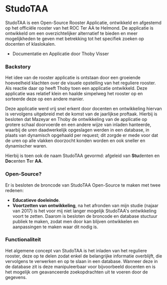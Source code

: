 # StudoTAA
StudoTAA is een Open-Source Rooster Applicatie, ontwikkeld en afgestemd op het officiële rooster van het ROC Ter AA te Helmond. De applicatie is ontwikkeld om een overzichtelijker alternatief te bieden en meer mogelijkheden te geven met betrekking tot het specifiek zoeken op docenten of klaslokalen.
- Documentatie en Applicatie door Thoby Visser


### Backstory
Het idee van de rooster applicatie is ontstaan door een groeiende hoeveelheid klachten over de visuele opstelling van het reguliere rooster. Als reactie daar op heeft Thoby toen een applicatie ontwikkeld. Deze applicatie was relatief klein en haalde simpelweg het rooster op en sorteerde deze op een andere manier.

Deze applicatie werd vrij snel erkent door docenten en ontwikkeling hiervan is vervolgens uitgebreid met de komst van de jaarlijkse proftaak. Hierbij is besloten dat Mazeyar en Thoby de ontwikkeling van de applicatie op grotere schaal doorvoerde en een andere wijze van inladen hanteerde, waarbij de uren daadwerkelijk opgeslagen werden in een database, in plaats van dynamisch opgehaald per request; dit zorgde er mede voor dat de uren op alle vlakken doorzocht konden worden en ook sneller en dynamischer waren.

Hierbij is toen ook de naam StudoTAA gevormd: afgeleid van **Stu**denten en **Do**centen **T**er **AA**.


### Open-Source?
Er is besloten de broncode van StudoTAA Open-Source te maken met twee redenen:
- **Educatieve doeleinde**.
- **Voortzetten van ontwikkeling**, na het afronden van mijn studie (najaar van 2017) is het voor mij niet langer mogelijk StudoTAA's ontwikkeling voort te zetten. Daarom is besloten de broncode en database stuctuur publiek te maken, zodat men door kan blijven ontwikkelen en aanpassingen te maken waar dit nodig is.

### Functionaliteit
Het algemene concept van StudoTAA is het inladen van het reguliere rooster, deze op te delen zodat enkel de belangrijke informatie overblijft, die vervolgens te verwerken en op te slaan in een database. Wanneer deze in de database zit is deze manipuleerbaar voor bijvoorbeeld docenten en is het mogelijk om geavanceerde zoekopdrachten uit te voeren door de gegevens. 

